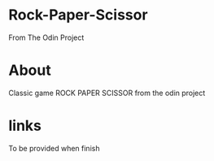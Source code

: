 # Rock-Paper-Scissor

From The Odin Project

# About

Classic game ROCK PAPER SCISSOR from the odin project

# links

To be provided when finish
